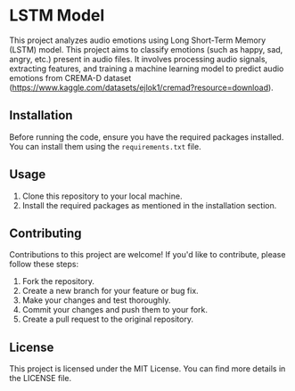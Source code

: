 # LSTM Model

This project analyzes audio emotions using Long Short-Term Memory (LSTM) model. This project aims to classify emotions (such as happy, sad, angry, etc.) present in audio files. It involves processing audio signals, extracting features, and training a machine learning model to predict audio emotions from CREMA-D dataset (https://www.kaggle.com/datasets/ejlok1/cremad?resource=download).


## Installation

Before running the code, ensure you have the required packages installed. You can install them using the `requirements.txt` file.

## Usage

1. Clone this repository to your local machine.
2. Install the required packages as mentioned in the installation section.

## Contributing

Contributions to this project are welcome! If you'd like to contribute, please follow these steps:

1. Fork the repository.
2. Create a new branch for your feature or bug fix.
3. Make your changes and test thoroughly.
4. Commit your changes and push them to your fork.
5. Create a pull request to the original repository.

## License

This project is licensed under the MIT License. You can find more details in the LICENSE file.
